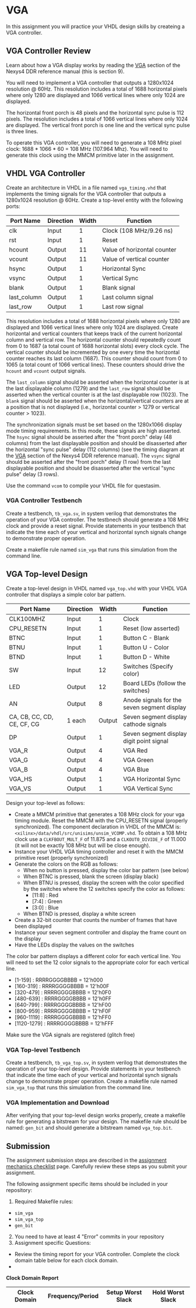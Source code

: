 # VGA

In this assignment you will practice your VHDL design skills by createing a VGA controller.

## VGA Controller Review

Learn about how a VGA display works by reading the [VGA](https://digilent.com/reference/programmable-logic/nexys-4-ddr/reference-manual) section of the Nexys4 DDR reference manual (this is section 9).

You will need to implement a VGA controller that outputs a 1280x1024 resolution @ 60Hz.
This resolution includes a total of 1688 horizontal pixels where only 1280 are displayed and 1066 vertical lines where only 1024 are displayed.

The horizontal front porch is 48 pixels and the horizontal sync pulse is 112 pixels.
The resolution includes a total of 1066 vertical lines where only 1024 are displayed.
The vertical front porch is one line and the vertical sync pulse is three lines.

To operate this VGA controller, you will need to generate a 108 MHz pixel clock: 1688 * 1066 * 60 = 108 MHz (107.964 Mhz).
You will need to generate this clock using the MMCM primitive later in the assignment.

## VHDL VGA Controller

Create an architecture in VHDL in a file named `vga_timing.vhd` that implements the timing signals for the VGA controller that outputs a 1280x1024 resolution @ 60Hz.
Create a top-level entity with the following ports:

| Port Name | Direction | Width | Function |
| ---- | ---- | ---- | ----  |
| clk | Input | 1 | Clock (108 MHz/9.26 ns) |
| rst | Input | 1 | Reset |
| hcount | Output | 11 | Value of horizontal counter |
| vcount | Output | 11 | Value of vertical counter |
| hsync | Output | 1 | Horizontal Sync |
| vsync | Output | 1 | Vertical Sync |
| blank | Output | 1 | Blank signal |
| last_column | Output | 1 | Last column signal |
| last_row | Output | 1 | Last row signal |

This resolution includes a total of 1688 horizontal pixels where only 1280 are displayed and 1066 vertical lines where only 1024 are displayed.
Create horizontal and vertical counters that keeps track of the current horizontal column and vertical row.
The horizontal counter should repeatedly count from 0 to 1687 (a total count of 1688 horizontal slots) every clock cycle.
The vertical counter should be incremented by one every time the horizontal counter reaches its last column (1687).
This counter should count from 0 to 1065 (a total count of 1066 vertical lines).
These counters should drive the `hcount` and `vcount` output signals.

The `last_column` signal should be asserted when the horizontal counter is at the last displayable column (1279) and the `last_row` signal should be asserted when the vertical counter is at the last displayable row (1023).
The `blank` signal should be asserted when the horizontal/vertical counters are at a position that is not displayed (i.e., horizontal counter > 1279 or vertical counter > 1023).

The synchronization signals must be set based on the 1280x1066 display mode timing requirements.
In this mode, these signals are high asserted.
The `hsync` signal should be asserted after the "front porch" delay (48 columns) from the last displayable position and should be disasserted after the horizontal "sync pulse" delay (112 columns) (see the timing diagram at the [VGA](https://digilent.com/reference/programmable-logic/nexys-4-ddr/reference-manual) section of the Nexys4 DDR reference manual).
The `vsync` signal should be asserted after the "front porch" delay (1 row) from the last displayable position and should be disasserted after the vertical "sync pulse" delay (3 rows).

Use the command `vcom` to compile your VHDL file for questasim.

### VGA Controller Testbench

Create a testbench, `tb_vga.sv`, in system verilog that demonstrates the operation of your VGA controller.
The testbnech should generate a 108 MHz clock and provide a reset signal.
Provide statements in your testbench that indicate the time each of your vertical and horizontal synch signals change to demonstrate proper operation.

Create a makefile rule named `sim_vga` that runs this simulation from the command line.

## VGA Top-level Design

Create a top-level design in VHDL named `vga_top.vhd` with your VHDL VGA controller that displays a simple color bar pattern.

| Port Name | Direction | Width | Function |
| ---- | ---- | ---- | ----  |
| CLK100MHZ | Input | 1 | Clock |
| CPU_RESETN | Input | 1 | Reset (low asserted) |
| BTNC | Input | 1 | Button C - Blank |
| BTNU | Input | 1 | Button U - Color |
| BTND | Input | 1 | Button D - White |
| SW | Input | 12 | Switches (Specify color) |
| LED | Output | 12 | Board LEDs (follow the switches) |
| AN | Output | 8 | Anode signals for the seven segment display |
| CA, CB, CC, CD, CE, CF, CG | 1 each | Output | Seven segment display cathode signals |
| DP | Output | 1 | Seven segment display digit point signal |
| VGA_R | Output | 4 | VGA Red |
| VGA_G | Output | 4 | VGA Green |
| VGA_B | Output | 4 | VGA Blue |
| VGA_HS | Output | 1 | VGA Horizontal Sync |
| VGA_VS | Output | 1 | VGA Vertical Sync |


Design your top-level as follows:
* Create a MMCM primitive that generates a 108 MHz clock for your vga timing module. Reset the MMCM with the CPU_RESETN signal (properly synchronized). The component declaration in VHDL of the MMCM is: `<xilinx>/data/vhdl/src/unisims/unsim_VCOMP.vhd`. To obtain a 108 MHz clock use a `CLKFBOUT_MULT_F` of 11.875 and a `CLKOUT0_DIVIDE_F` of 11.000 (it will not be exactly 108 MHz but will be close enough).
* Instance your VHDL VGA timing controller and reset it with the MMCM primitive reset (properly synchronized)
* Generate the colors on the RGB as follows:
  * When no button is pressed, display the color bar pattern (see below)
  * When BTNC is pressed, blank the screen (display black)
  * When BTNU is pressed, display the screen with the color specified by the switches where the 12 switches specify the color as follows:
    * [11:8] : Red
    * [7:4] : Green
    * [3:0] : Blue
  * When BTND is pressed, display a white screen
* Create a 32-bit counter that counts the number of frames that have been displayed
* Instance your seven segment controller and display the frame count on the display
* Have the LEDs display the values on the switches

The color bar pattern displays a different color for each vertical line.
You will need to set the 12 color signals to the appropriate color for each vertical line.
  * [1-159] : RRRRGGGGBBBB = 12'h000
  * [160-319] : RRRRGGGGBBBB = 12'h00F
  * [320-479] : RRRRGGGGBBBB = 12'h0F0
  * [480-639] : RRRRGGGGBBBB = 12'h0FF
  * [640-799] : RRRRGGGGBBBB = 12'hF00
  * [800-959] : RRRRGGGGBBBB = 12'hF0F
  * [960-1119] : RRRRGGGGBBBB = 12'hFF0
  * [1120-1279] : RRRRGGGGBBBB = 12'hFFF


Make sure the VGA signals are registered (glitch free)

### VGA Top-level Testbench

Create a testbench, `tb_vga_top.sv`, in system verilog that demonstrates the operation of your top-level design.
Provide statements in your testbench that indicate the time each of your vertical and horizontal synch signals change to demonstrate proper operation.
Create a makefile rule named `sim_vga_top` that runs this simulation from the command line.

### VGA Implementation and Download

After verifying that your top-level design works properly, create a makefile rule for generating a bitstream for your design.
The makefile rule should be named: `gen_bit` and should generate a bitstream named `vga_top.bit`.

## Submission

The assignment submission steps are described in the [assignment mechanics checklist](../resources/assignment_mechanics.md#assignment-submission-checklist) page.
Carefully review these steps as you submit your assignment.

The following assignment specific items should be included in your repository:

1. Required Makefile rules:
  * `sim_vga`
  * `sim_vga_top`
  * `gen_bit`
2. You need to have at least 4 "Error" commits in your repository
3. Assignment specific Questions:
  * Review the timing report for your VGA controller. Complete the clock domain table below for each clock domain. 
  * 

**Clock Domain Report** 

| Clock Domain | Frequency/Period | Setup Worst Slack | Hold Worst Slack |
| ---- | ---- | ---- | --- |


<!--
Timing group example:
```
From Clock:  sys_clk_pin
  To Clock:  sys_clk_pin
```

-->
